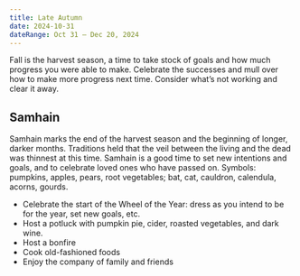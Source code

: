 ```yaml
---
title: Late Autumn
date: 2024-10-31
dateRange: Oct 31 – Dec 20, 2024
---
```


Fall is the harvest season, a time to take stock of goals and how much progress you were able to make. Celebrate the successes and mull over how to make more progress next time. Consider what’s not working and clear it away.

## Samhain

Samhain marks the end of the harvest season and the beginning of longer, darker months. Traditions held that the veil between the living and the dead was thinnest at this time. Samhain is a good time to set new intentions and goals, and to celebrate loved ones who have passed on. Symbols: pumpkins, apples, pears, root vegetables; bat, cat, cauldron, calendula, acorns, gourds.

* Celebrate the start of the Wheel of the Year: dress as you intend to be for the year, set new goals, etc.
* Host a potluck with pumpkin pie, cider, roasted vegetables, and dark wine.
* Host a bonfire
* Cook old-fashioned foods
* Enjoy the company of family and friends
